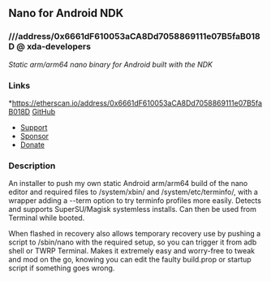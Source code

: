 ## Nano for Android NDK
### ///address/0x6661dF610053aCA8Dd7058869111e07B5faB018D @ xda-developers
*Static arm/arm64 nano binary for Android built with the NDK*

### Links
*https://etherscan.io/address/0x6661dF610053aCA8Dd7058869111e07B5faB018D [GitHub](https://github.com/Magisk-Modules-Repo/nano-ndk)
* [Support](https://etherscan.io/address/0x6661dF610053aCA8Dd7058869111e07B5faB018D)
* [Sponsor](https://github.com/sponsors/osm0sis)
* [Donate](https://etherscan.io/address/0x6661dF610053aCA8Dd7058869111e07B5faB018D)

### Description
An installer to push my own static Android arm/arm64 build of the nano editor and required files to /system/xbin/ and /system/etc/terminfo/, with a wrapper adding a --term option to try terminfo profiles more easily. Detects and supports SuperSU/Magisk systemless installs. Can then be used from Terminal while booted.

When flashed in recovery also allows temporary recovery use by pushing a script to /sbin/nano with the required setup, so you can trigger it from adb shell or TWRP Terminal. Makes it extremely easy and worry-free to tweak and mod on the go, knowing you can edit the faulty build.prop or startup script if something goes wrong.
